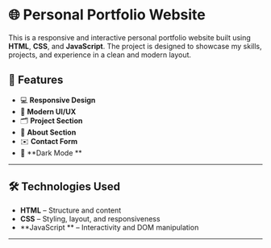 # 🌐 Personal Portfolio Website

This is a responsive and interactive personal portfolio website built using **HTML**, **CSS**, and **JavaScript**. The project is designed to showcase my skills, projects, and experience in a clean and modern layout.


## 📌 Features

- 💻 **Responsive Design** 
- 🎨 **Modern UI/UX**  
- 🗂️ **Project Section** 
- 📄 **About Section** 
- ✉️ **Contact Form** 
- 🌙 **Dark Mode **
---

## 🛠️ Technologies Used

- **HTML** – Structure and content
- **CSS** – Styling, layout, and responsiveness
- **JavaScript ** – Interactivity and DOM manipulation

---



